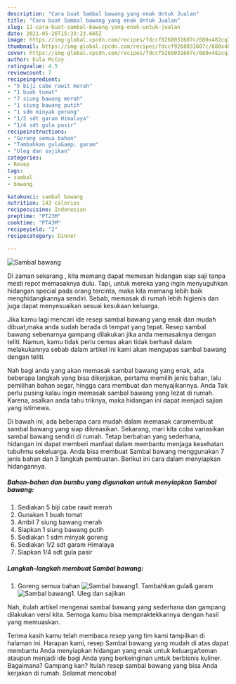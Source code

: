 ```yaml
---
description: "Cara buat Sambal bawang yang enak Untuk Jualan"
title: "Cara buat Sambal bawang yang enak Untuk Jualan"
slug: 11-cara-buat-sambal-bawang-yang-enak-untuk-jualan
date: 2021-05-26T15:33:23.665Z
image: https://img-global.cpcdn.com/recipes/fdccf9268031607c/680x482cq70/sambal-bawang-foto-resep-utama.jpg
thumbnail: https://img-global.cpcdn.com/recipes/fdccf9268031607c/680x482cq70/sambal-bawang-foto-resep-utama.jpg
cover: https://img-global.cpcdn.com/recipes/fdccf9268031607c/680x482cq70/sambal-bawang-foto-resep-utama.jpg
author: Eula McCoy
ratingvalue: 4.5
reviewcount: 7
recipeingredient:
- "5 biji cabe rawit merah"
- "1 buah tomat"
- "7 siung bawang merah"
- "1 siung bawang putih"
- "1 sdm minyak goreng"
- "1/2 sdt garam Himalaya"
- "1/4 sdt gula pasir"
recipeinstructions:
- "Goreng semua bahan"
- "Tambahkan gula&amp; garam"
- "Uleg dan sajikan"
categories:
- Resep
tags:
- sambal
- bawang

katakunci: sambal bawang 
nutrition: 143 calories
recipecuisine: Indonesian
preptime: "PT23M"
cooktime: "PT43M"
recipeyield: "2"
recipecategory: Dinner

---
```



![Sambal bawang](https://img-global.cpcdn.com/recipes/fdccf9268031607c/680x482cq70/sambal-bawang-foto-resep-utama.jpg)

Di zaman  sekarang , kita memang dapat memesan hidangan siap saji tanpa mesti repot memasaknya dulu. Tapi, untuk mereka yang ingin menyuguhkan hidangan special pada orang tercinta, maka kita memang lebih baik menghidangkannya sendiri. Sebab, memasak di rumah lebih higienis dan juga dapat menyesuaikan sesuai kesukaan keluarga.

Jika kamu lagi mencari ide resep sambal bawang yang enak dan mudah dibuat,maka anda sudah berada di tempat yang tepat. Resep sambal bawang  sebenarnya gampang dilakukan jika anda memasaknya dengan teliti. Namun, kamu tidak perlu cemas akan tidak berhasil dalam melakukannya 
sebab dalam artikel ini kami akan mengupas sambal bawang dengan teliti.  



Nah bagi anda yang akan memasak sambal bawang yang enak, ada beberapa langkah yang bisa dikerjakan, pertama memilih jenis bahan, lalu pemilihan bahan segar, hingga cara membuat dan menyajikannya. Anda Tak perlu pusing kalau ingin memasak sambal bawang yang lezat di rumah. Karena, asalkan anda  tahu triknya, maka hidangan ini dapat menjadi sajian yang istimewa.

Di bawah ini, ada beberapa cara mudah dalam memasak caramembuat sambal bawang yang siap dikreasikan. Sekarang, mari kita coba variasikan sambal bawang sendiri di rumah. Tetap berbahan yang sederhana, hidangan ini dapat memberi manfaat dalam membantu menjaga kesehatan tubuhmu sekeluarga. Anda bisa membuat Sambal bawang menggunakan 7 jenis bahan dan 3 langkah pembuatan. Berikut ini cara dalam menyiapkan hidangannya.

<!--inarticleads1-->

##### Bahan-bahan dan bumbu yang digunakan untuk menyiapkan Sambal bawang:

1. Sediakan 5 biji cabe rawit merah
1. Gunakan 1 buah tomat
1. Ambil 7 siung bawang merah
1. Siapkan 1 siung bawang putih
1. Sediakan 1 sdm minyak goreng
1. Sediakan 1/2 sdt garam Himalaya
1. Siapkan 1/4 sdt gula pasir




<!--inarticleads2-->

##### Langkah-langkah membuat Sambal bawang:

1. Goreng semua bahan
<img src="https://img-global.cpcdn.com/steps/e6c91392fd2ac12b/160x128cq70/sambal-bawang-langkah-memasak-1-foto.jpg" alt="Sambal bawang">1. Tambahkan gula&amp; garam
<img src="https://img-global.cpcdn.com/steps/e71b2e7590bf4a6f/160x128cq70/sambal-bawang-langkah-memasak-2-foto.jpg" alt="Sambal bawang">1. Uleg dan sajikan




Nah, itulah artikel mengenai  sambal bawang  yang sederhana dan gampang dilakukan versi kita. Semoga kamu bisa mempraktekkannya dengan hasil yang memuaskan. 

Terima kasih kamu telah membaca resep yang tim kami tampilkan di halaman ini. Harapan kami, resep  Sambal bawang yang mudah di atas dapat membantu Anda menyiapkan hidangan yang enak untuk keluarga/teman ataupun menjadi ide bagi Anda yang berkeinginan untuk berbisnis kuliner. Bagaimana? Gampang kan? Itulah resep sambal bawang yang bisa Anda kerjakan di rumah. Selamat mencoba!

